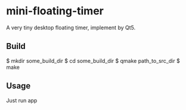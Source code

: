 # mini-floating-timer
A very tiny desktop floating timer, implement by Qt5.

## Build
$ mkdir some_build_dir
$ cd some_build_dir
$ qmake path_to_src_dir
$ make

## Usage
Just run app
